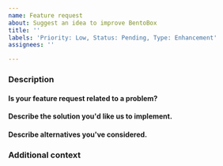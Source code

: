 ```yaml
---
name: Feature request
about: Suggest an idea to improve BentoBox
title: ''
labels: 'Priority: Low, Status: Pending, Type: Enhancement'
assignees: ''

---
```


### Description
#### Is your feature request related to a problem?
<!-- A clear and concise description of the problem you're encountering, if any. -->
<!-- Please type below this line. -->

#### Describe the solution you'd like us to implement.
<!-- A clear and concise description of what you want us to do to resolve your problem. -->
<!-- Please type below this line. -->

#### Describe alternatives you've considered.
<!-- A clear and concise description of any alternative solutions or features you've considered. -->
<!-- Please type below this line. -->

### Additional context
<!-- Add any other context or screenshots about the feature request here. -->
<!-- Please type below this line. -->
